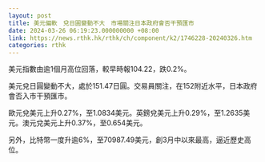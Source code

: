```yaml
---
layout: post
title: 美元偏軟　兌日圓變動不大　市場關注日本政府會否干預匯市
date: 2024-03-26 06:19:23.000000000 +08:00
link: https://news.rthk.hk/rthk/ch/component/k2/1746228-20240326.htm
categories: rthk
---
```


美元指數由逾1個月高位回落，較早時報104.22，跌0.2%。

美元兌日圓變動不大，處於151.47日圓。交易員關注，在152附近水平，日本政府會否入市干預匯市。

歐元兌美元上升0.27%，至1.0834美元。英鎊兌美元上升0.29%，至1.2635美元。澳元兌美元上升0.37%，至0.654美元。

另外，比特幣一度升逾6%，至70987.49美元，創3月中以來最高，逼近歷史高位。
